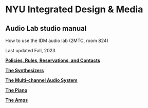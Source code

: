 # NYU Integrated Design & Media
## Audio Lab studio manual
How to use the IDM audio lab (2MTC, room 824)

Last updated Fall, 2023.

**[Policies, Rules, Reservations, and Contacts](./rules.md)**

**[The Synthesizers](./synths.md)**

**[The Multi-channel Audio System](./multichannel.md)**

**[The Piano](./piano.md)**

**[The Amps](./amps.md)**
